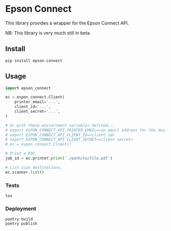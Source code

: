 # Epson Connect

This library provides a wrapper for the Epson Connect API.

NB: This library is very much still in beta.

## Install

```
pip install epson-connect
```

## Usage

```python
import epson_connect

ec = espon_connect.Client(
    printer_email='...',
    client_id='...',
    client_secret='...',
)

# Or with these enviornment variables defined...
# export ESPON_CONNECT_API_PRINTER_EMAIL=<an email address for the device>
# export ESPON_CONNECT_API_CLIENT_ID=<client id>
# export ESPON_CONNECT_API_CLIENT_SECRET=<client secret>
# ec = espon_connect.Client()

# Print a PDF.
job_id = ec.printer.print('./path/to/file.pdf')

# List scan destinations.
ec.scanner.list()
```

### Tests

```
tox
```

### Deployment

```
poetry build
poetry publish
```

